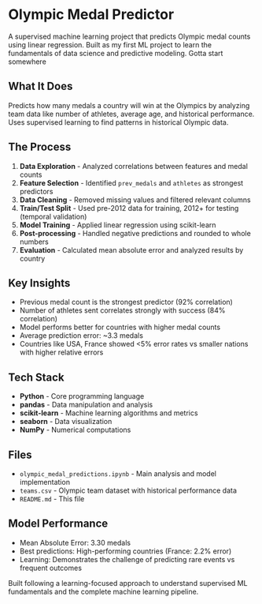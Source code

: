 # Olympic Medal Predictor

A supervised machine learning project that predicts Olympic medal counts using linear regression. Built as my first ML project to learn the fundamentals of data science and predictive modeling. Gotta start somewhere

## What It Does

Predicts how many medals a country will win at the Olympics by analyzing team data like number of athletes, average age, and historical performance. Uses supervised learning to find patterns in historical Olympic data.

## The Process

1. **Data Exploration** - Analyzed correlations between features and medal counts
2. **Feature Selection** - Identified `prev_medals` and `athletes` as strongest predictors
3. **Data Cleaning** - Removed missing values and filtered relevant columns  
4. **Train/Test Split** - Used pre-2012 data for training, 2012+ for testing (temporal validation)
5. **Model Training** - Applied linear regression using scikit-learn
6. **Post-processing** - Handled negative predictions and rounded to whole numbers
7. **Evaluation** - Calculated mean absolute error and analyzed results by country

## Key Insights

- Previous medal count is the strongest predictor (92% correlation)
- Number of athletes sent correlates strongly with success (84% correlation)
- Model performs better for countries with higher medal counts
- Average prediction error: ~3.3 medals
- Countries like USA, France showed <5% error rates vs smaller nations with higher relative errors

## Tech Stack

- **Python** - Core programming language
- **pandas** - Data manipulation and analysis
- **scikit-learn** - Machine learning algorithms and metrics
- **seaborn** - Data visualization
- **NumPy** - Numerical computations

## Files

- `olympic_medal_predictions.ipynb` - Main analysis and model implementation
- `teams.csv` - Olympic team dataset with historical performance data
- `README.md` - This file

## Model Performance

- Mean Absolute Error: 3.30 medals
- Best predictions: High-performing countries (France: 2.2% error)
- Learning: Demonstrates the challenge of predicting rare events vs frequent outcomes

Built following a learning-focused approach to understand supervised ML fundamentals and the complete machine learning pipeline.